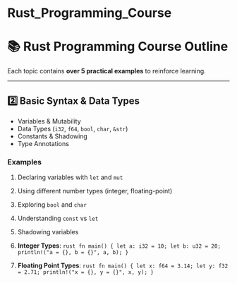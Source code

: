 # Rust_Programming_Course

# **📚 Rust Programming Course Outline**
Each topic contains **over 5 practical examples** to reinforce learning.

---

## **2️⃣ Basic Syntax & Data Types**
- Variables & Mutability
- Data Types (`i32`, `f64`, `bool`, `char`, `&str`)
- Constants & Shadowing
- Type Annotations

### **Examples**
1. Declaring variables with `let` and `mut`
2. Using different number types (integer, floating-point)
3. Exploring `bool` and `char`
4. Understanding `const` vs `let`
5. Shadowing variables

6. **Integer Types**:
        ```rust
        fn main() {
            let a: i32 = 10;
            let b: u32 = 20;
            println!("a = {}, b = {}", a, b);
        }
        ```
7. **Floating Point Types**:
        ```rust
        fn main() {
            let x: f64 = 3.14;
            let y: f32 = 2.71;
            println!("x = {}, y = {}", x, y);
        }
        ```
